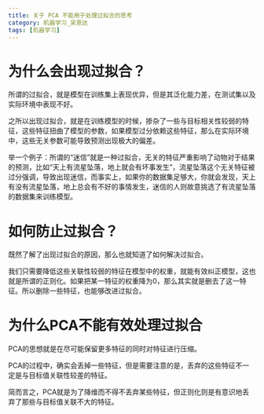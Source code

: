 ```yaml
---
title: 关于 PCA 不能用于处理过拟合的思考
category: 机器学习_吴恩达
tags: [机器学习]
---
```


# 为什么会出现过拟合？

所谓的过拟合，就是模型在训练集上表现优异，但是其泛化能力差，在测试集以及实际环境中表现不好。

之所以出现过拟合，就是在训练模型的时候，掺杂了一些与目标相关性较弱的特征，这些特征扭曲了模型的参数，如果模型过分依赖这些特征，那么在实际环境中，这些无关参数可能导致预测出现极大的偏差。

举一个例子：所谓的“迷信”就是一种过拟合，无关的特征严重影响了动物对于结果的预测，比如“天上有流星坠落，地上就会有坏事发生”，流星坠落这个无关特征被过分强调，导致出现迷信，而事实上，如果你的数据集足够大，你就会发现，天上有没有流星坠落，地上总会有不好的事情发生，迷信的人则故意挑选了有流星坠落的数据集来训练模型。

# 如何防止过拟合？

既然了解了出现过拟合的原因，那么也就知道了如何解决过拟合。

我们只需要降低这些关联性较弱的特征在模型中的权重，就能有效纠正模型，这也就是所谓的正则化。如果把某一特征的权重降为0，那么其实就是删去了这一特征。所以删除一些特征，也能够改进过拟合。

# 为什么PCA不能有效处理过拟合

PCA的思想就是在尽可能保留更多特征的同时对特征进行压缩。

PCA的过程中，确实会丢掉一些特征，但是需要注意的是，丢弃的这些特征不一定是与目标值关联性较差的特征。

简而言之，PCA就是为了降维而不得不丢弃某些特征，但正则化则是有意识地丢弃了那些与目标值关联不大的特征。